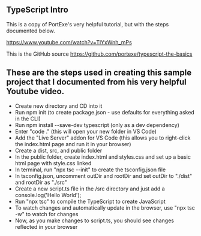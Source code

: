 TypeScript Intro
------------------

This is a copy of PortExe's very helpful tutorial, but with the steps documented below.

https://www.youtube.com/watch?v=TlYxWnh_mPs

This is the GitHub source
https://github.com/portexe/typescript-the-basics

These are the steps used in creating this sample project that I documented from his very helpful Youtube video.
--------------

- Create new directory and CD into it
- Run npm init (to create package.json - use defaults for everything asked in the CLI)
- Run npm install --save-dev typescript (only as a dev dependency)
- Enter "code ." (this will open your new folder in VS Code)
- Add the "Live Server" addon for VS Code (this allows you to right-click the index.html page and run it in your browser)
- Create a dist, src, and public folder
- In the public folder, create index.html and styles.css and set up a basic html page with style.css linked
- In terminal, run "npx tsc --init" to create the tsconfig.json file
- In tsconfig.json, uncomment outDir and rootDir and set outDir to "./dist" and rootDir as "./src"
- Create a new script.ts file in the /src directory and just add a console.log('Hello World');
- Run "npx tsc" to compile the TypeScript to create JavaScript
- To watch changes and automatically update in the browser, use "npx tsc -w" to watch for changes
- Now, as you make changes to script.ts, you should see changes reflected in your browser
